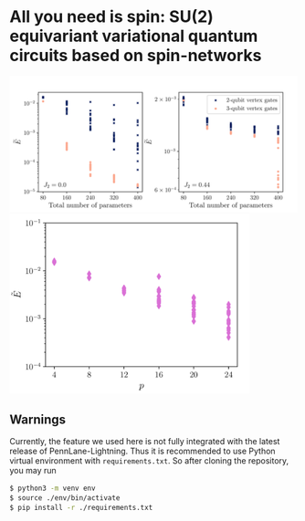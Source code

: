 # All you need is spin: SU(2) equivariant variational quantum circuits based on spin-networks

<img src="https://github.com/XanaduAI/all-you-need-is-spin/blob/main/static/one-dim-j1j2.png?raw=true" style="width:65em;">
<img src="https://github.com/XanaduAI/all-you-need-is-spin/blob/main/static/kagome18.png?raw=true" style="width:30em;">

## Warnings
Currently, the feature we used here is not fully integrated with the latest release of PennLane-Lightning. Thus it is recommended to use Python virtual environment with `requirements.txt`. So after cloning the repository, you may run 
```bash
$ python3 -m venv env
$ source ./env/bin/activate
$ pip install -r ./requirements.txt
```
